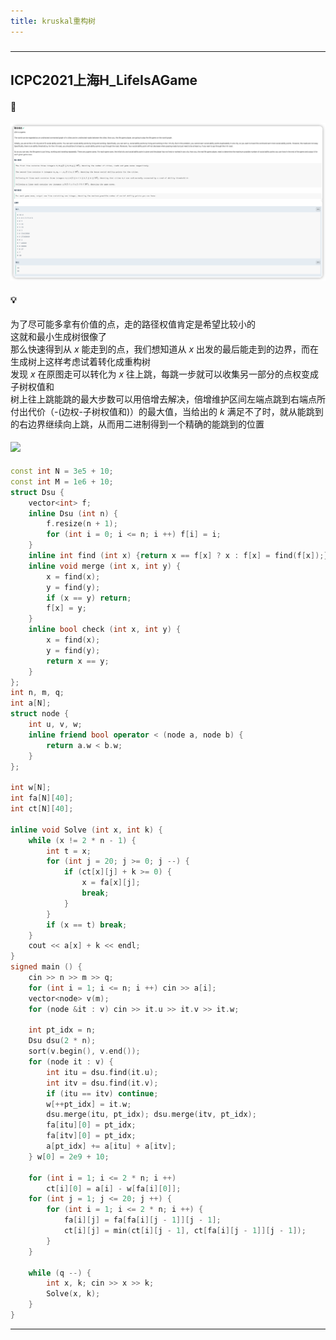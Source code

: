 ```yaml
---
title: kruskal重构树
---
```


###
<hr>

## ICPC2021上海H_LifeIsAGame

#### 🔗
<a href="https://ac.nowcoder.com/acm/contest/24872/H">![20220831220018](https://raw.githubusercontent.com/Tequila-Avage/PicGoBeds/master/20220831220018.png)</a>

#### 💡
为了尽可能多拿有价值的点，走的路径权值肯定是希望比较小的  
这就和最小生成树很像了  
那么快速得到从 $x$ 能走到的点，我们想知道从 $x$ 出发的最后能走到的边界，而在生成树上这样考虑试着转化成重构树  
发现 $x$ 在原图走可以转化为 $x$ 往上跳，每跳一步就可以收集另一部分的点权变成子树权值和  
树上往上跳能跳的最大步数可以用倍增去解决，倍增维护区间左端点跳到右端点所付出代价（-(边权-子树权值和)）的最大值，当给出的 $k$ 满足不了时，就从能跳到的右边界继续向上跳，从而用二进制得到一个精确的能跳到的位置

#### <img src="https://img-blog.csdnimg.cn/20210713144601841.png" >
```cpp
const int N = 3e5 + 10;
const int M = 1e6 + 10;
struct Dsu {
    vector<int> f;
    inline Dsu (int n) {
        f.resize(n + 1);
        for (int i = 0; i <= n; i ++) f[i] = i;
    }
    inline int find (int x) {return x == f[x] ? x : f[x] = find(f[x]);}
    inline void merge (int x, int y) {
        x = find(x);
        y = find(y);
        if (x == y) return;
        f[x] = y;
    }
    inline bool check (int x, int y) {
        x = find(x);
        y = find(y);
        return x == y;
    }
};
int n, m, q;
int a[N];
struct node {
    int u, v, w;
    inline friend bool operator < (node a, node b) {
        return a.w < b.w;
    }
};

int w[N];
int fa[N][40];
int ct[N][40];

inline void Solve (int x, int k) {
    while (x != 2 * n - 1) {
        int t = x;
        for (int j = 20; j >= 0; j --) {
            if (ct[x][j] + k >= 0) {
                x = fa[x][j];
                break;
            }
        }
        if (x == t) break;
    }
    cout << a[x] + k << endl;
}
signed main () {
    cin >> n >> m >> q;
    for (int i = 1; i <= n; i ++) cin >> a[i];
    vector<node> v(m);
    for (node &it : v) cin >> it.u >> it.v >> it.w;

    int pt_idx = n;
    Dsu dsu(2 * n);
    sort(v.begin(), v.end());
    for (node it : v) {
        int itu = dsu.find(it.u);
        int itv = dsu.find(it.v);
        if (itu == itv) continue;
        w[++pt_idx] = it.w;
        dsu.merge(itu, pt_idx); dsu.merge(itv, pt_idx);
        fa[itu][0] = pt_idx;
        fa[itv][0] = pt_idx;
        a[pt_idx] += a[itu] + a[itv];
    } w[0] = 2e9 + 10;

    for (int i = 1; i <= 2 * n; i ++) 
        ct[i][0] = a[i] - w[fa[i][0]];
    for (int j = 1; j <= 20; j ++) {
        for (int i = 1; i <= 2 * n; i ++) {
            fa[i][j] = fa[fa[i][j - 1]][j - 1];
            ct[i][j] = min(ct[i][j - 1], ct[fa[i][j - 1]][j - 1]);
        }
    } 

    while (q --) {
        int x, k; cin >> x >> k;
        Solve(x, k);
    }
}
```
<hr>
